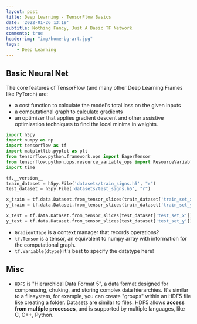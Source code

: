 ```yaml
---
layout: post
title: Deep Learning - TensorFlow Basics
date: '2022-01-26 13:19'
subtitle: Nothing Fancy, Just A Basic TF Network
comments: true
header-img: "img/home-bg-art.jpg"
tags:
    - Deep Learning
---
```


## Basic Neural Net

The core features of TensorFlow (and many other Deep Learning Frames like PyTorch) are: 

- a cost function to calculate the model's total loss on the given inputs
- a computational graph to calculate gradients 
- an optimizer that applies gradient descent and other assistive optimization techniques to find the local minima in weights.

```python
import h5py
import numpy as np
import tensorflow as tf
import matplotlib.pyplot as plt
from tensorflow.python.framework.ops import EagerTensor
from tensorflow.python.ops.resource_variable_ops import ResourceVariable
import time

tf.__version__
train_dataset = h5py.File('datasets/train_signs.h5', "r")
test_dataset = h5py.File('datasets/test_signs.h5', "r")

x_train = tf.data.Dataset.from_tensor_slices(train_dataset['train_set_x'])
y_train = tf.data.Dataset.from_tensor_slices(train_dataset['train_set_y'])

x_test = tf.data.Dataset.from_tensor_slices(test_dataset['test_set_x'])
y_test = tf.data.Dataset.from_tensor_slices(test_dataset['test_set_y'])
```

- `GradientTape` is a context manager that records operations?
- `tf.Tensor` is a tensor, an equivalent to numpy array with information for the computational graph.
- `tf.Variable(dtype)` it's best to specify the datatype here!

## Misc

- `HDF5` is "Hierarchical Data Format 5", a data format designed for compressing, chuking, and storing complex data hierarchies. It's similar to a filesystem, for example, you can create "groups" within an HDF5 file like creating a folder. Datasets are similar to files. HDF5 allows **access from multiple processes**, and is supported by multiple languages, like C, C++, Python. 
